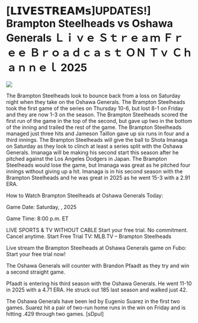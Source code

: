 # [𝗟𝗜𝗩𝗘𝗦𝗧𝗥𝗘𝗔𝗠𝘀]UPDATES!] Brampton Steelheads vs Oshawa Generals Ｌｉｖｅ Ｓｔｒｅａｍ Ｆｒｅｅ Ｂｒｏａｄｃａｓｔ ＯＮ Ｔｖ Ｃｈａｎｎｅｌ  2025  
  
  
[![](https://i.imgur.com/qSNzIqt.png)](https://movie.rssnews.media/WFnyIhgNn.php)  
  
The Brampton Steelheads look to bounce back from a loss on Saturday night when they take on the Oshawa Generals. The Brampton Steelheads took the first game of the series on Thursday 10-6, but lost 8-1 on Friday and they are now 1-3 on the season. The Brampton Steelheads scored the first run of the game in the top of the second, but gave up two in the bottom of the inning and trailed the rest of the game. The Brampton Steelheads managed just three hits and Jameson Taillon gave up six runs in four and a third innings. The Brampton Steelheads will give the ball to Shota Imanaga on Saturday as they look to clinch at least a series split with the Oshawa Generals. Imanaga will be making his second start this season after he pitched against the Los Angeles Dodgers in Japan. The Brampton Steelheads would lose the game, but Imanaga was great as he pitched four innings without giving up a hit. Imanaga is in his second season with the Brampton Steelheads and he was great in 2025 as he went 15-3 with a 2.91 ERA.

How to Watch Brampton Steelheads at Oshawa Generals Today:

Game Date: Saturday, , 2025

Game Time: 8:00 p.m. ET

LIVE SPORTS & TV WITHOUT CABLE
Start your free trial. No commitment. Cancel anytime.
Start Free Trial
TV: MLB.TV – Brampton Steelheads

Live stream the Brampton Steelheads at Oshawa Generals game on Fubo: Start your free trial now!

The Oshawa Generals will counter with Brandon Pfaadt as they try and win a second straight game.

Pfaadt is entering his third season with the Oshawa Generals. He went 11-10 in 2025 with a 4.71 ERA. He struck out 185 last season and walked just 42.

The Oshawa Generals have been led by Eugenio Suarez in the first two games. Suarez hit a pair of two-run home runs in the win on Friday and is hitting .429 through two games. [sDpul]